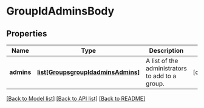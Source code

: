 # GroupIdAdminsBody

## Properties
Name | Type | Description | Notes
------------ | ------------- | ------------- | -------------
**admins** | [**list[GroupsgroupIdadminsAdmins]**](GroupsgroupIdadminsAdmins.md) | A list of the administrators to add to a group. | [optional] 

[[Back to Model list]](../README.md#documentation-for-models) [[Back to API list]](../README.md#documentation-for-api-endpoints) [[Back to README]](../README.md)

